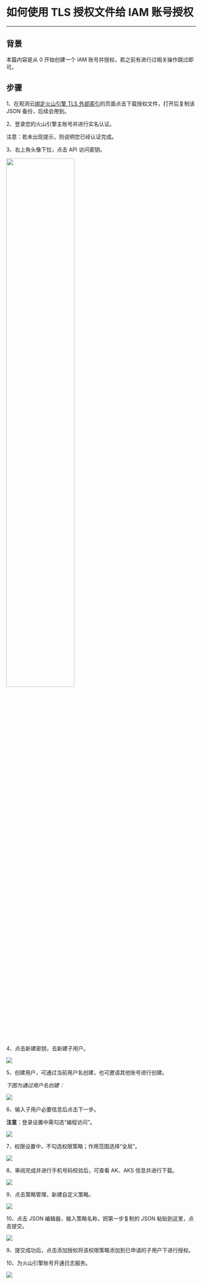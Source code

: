 # 如何使用 TLS 授权文件给 lAM 账号授权
---

## 背景

本篇内容是从 0 开始创建一个 lAM 账号并授权，若之前有进行过相关操作跳过即可。

## 步骤

1、在观测云[绑定火山引擎 TLS 外部索引](./multi-index/tls.md)的页面点击下载授权文件，打开后复制该 JSON 备份，后续会用到。

2、登录您的火山引擎主账号并进行实名认证。

注意：若未出现提示，则说明您已经认证完成。

3、右上角头像下拉，点击 API 访问密钥。

<img src="../img/api.png" width="60%" >

4、点击新建密钥，去新建子用户。

![](img/new-user.png)

5、创建用户，可通过当前用户名创建，也可邀请其他账号进行创建。

*下图为通过用户名创建：*

![](img/via-name.png)

6、输入子用户必要信息后点击下一步。

**注意**：登录设置中需勾选“编程访问”。

![](img/next.png)

7、权限设置中，不勾选权限策略；作用范围选择“全局”。

![](img/all.png)

8、审阅完成并进行手机号码校验后，可查看 AK、AKS 信息并进行下载。

![](img/download.png)

9、点击策略管理，新建自定义策略。

![](img/strategy.png)

10、点击 JSON 编辑器，输入策略名称，把第一步复制的 JSON 粘贴到这里，点击提交。

![](img/json-tls.png)

9、提交成功后，点击添加授权将该权限策略添加到已申请的子用户下进行授权。

10、为火山引擎账号开通日志服务。

![](img/open.png)